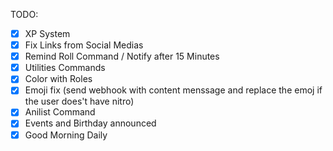 TODO:
- [x] XP System
- [x] Fix Links from Social Medias
- [x] Remind Roll Command / Notify after 15 Minutes
- [x] Utilities Commands
- [x] Color with Roles
- [x] Emoji fix (send webhook with content menssage and replace the emoj if the user does't have nitro)
- [x] Anilist Command
- [X] Events and Birthday announced
- [X] Good Morning Daily
